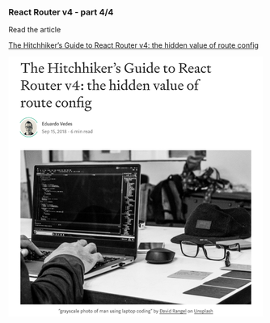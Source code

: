 ### React Router v4 - part 4/4

Read the article

[The Hitchhiker’s Guide to React Router v4: the hidden value of route config](https://medium.freecodecamp.org/hitchhikers-guide-to-react-router-v4-c98c39892399)

![Alt text](/img/preview.png?raw=true "Optional Title")


